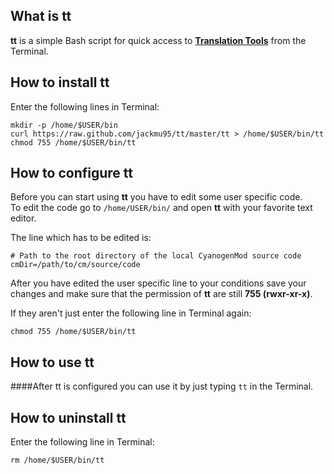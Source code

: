 What is tt
------

**tt** is a simple Bash script for quick access to [**Translation Tools**](https://github.com/DelphinPETER/TranslationTools) from the Terminal.

How to install tt
------

Enter the following lines in Terminal:

    mkdir -p /home/$USER/bin
    curl https://raw.github.com/jackmu95/tt/master/tt > /home/$USER/bin/tt
    chmod 755 /home/$USER/bin/tt
    
How to configure tt
------

Before you can start using **tt** you have to edit some user specific code.<br/>
To edit the code go to `/home/USER/bin/` and open **tt** with your favorite text editor.

The line which has to be edited is:

    # Path to the root directory of the local CyanogenMod source code
    cmDir=/path/to/cm/source/code

After you have edited the user specific line to your conditions save your changes and make sure that the permission of **tt** are still **755 (rwxr-xr-x)**.

If they aren't just enter the following line in Terminal again:

    chmod 755 /home/$USER/bin/tt

How to use tt
------
####After tt is configured you can use it by just typing `tt` in the Terminal.

How to uninstall tt
-----

Enter the following line in Terminal:

    rm /home/$USER/bin/tt
